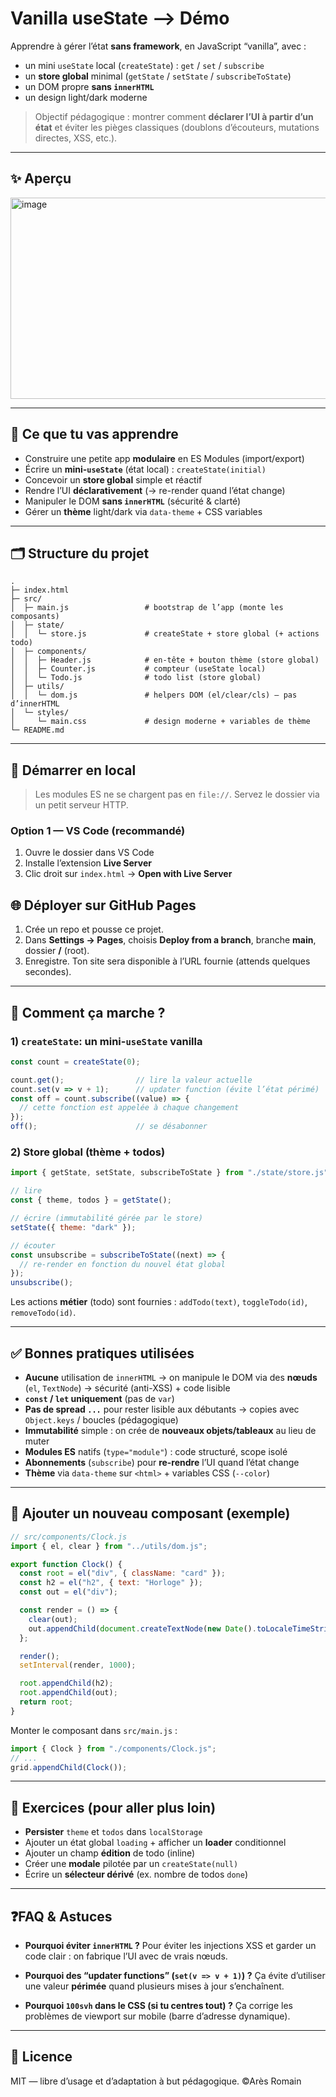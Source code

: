 # Vanilla useState —> Démo

Apprendre à gérer l’état **sans framework**, en JavaScript “vanilla”, avec :

* un mini `useState` local (`createState`) : `get` / `set` / `subscribe`
* un **store global** minimal (`getState` / `setState` / `subscribeToState`)
* un DOM propre **sans `innerHTML`**
* un design light/dark moderne

> Objectif pédagogique : montrer comment **déclarer l’UI à partir d’un état** et éviter les pièges classiques (doublons d’écouteurs, mutations directes, XSS, etc.).

---

## ✨ Aperçu

<img width="754" height="322" alt="image" src="https://github.com/user-attachments/assets/f39398a5-741f-4863-b467-7123feb8dd12" />

---

## 🧠 Ce que tu vas apprendre

* Construire une petite app **modulaire** en ES Modules (import/export)
* Écrire un **mini-`useState`** (état local) : `createState(initial)`
* Concevoir un **store global** simple et réactif
* Rendre l’UI **déclarativement** (→ re-render quand l’état change)
* Manipuler le DOM **sans `innerHTML`** (sécurité & clarté)
* Gérer un **thème** light/dark via `data-theme` + CSS variables

---

## 🗂️ Structure du projet

```
.
├─ index.html
├─ src/
│  ├─ main.js                 # bootstrap de l’app (monte les composants)
│  ├─ state/
│  │  └─ store.js             # createState + store global (+ actions todo)
│  ├─ components/
│  │  ├─ Header.js            # en-tête + bouton thème (store global)
│  │  ├─ Counter.js           # compteur (useState local)
│  │  └─ Todo.js              # todo list (store global)
│  ├─ utils/
│  │  └─ dom.js               # helpers DOM (el/clear/cls) — pas d’innerHTML
│  └─ styles/
│     └─ main.css             # design moderne + variables de thème
└─ README.md
```

---

## 🚀 Démarrer en local

> Les modules ES ne se chargent pas en `file://`. Servez le dossier via un petit serveur HTTP.

### Option 1 — VS Code (recommandé)

1. Ouvre le dossier dans VS Code
2. Installe l’extension **Live Server**
3. Clic droit sur `index.html` → **Open with Live Server**

## 🌐 Déployer sur GitHub Pages

1. Crée un repo et pousse ce projet.
2. Dans **Settings → Pages**, choisis **Deploy from a branch**, branche **main**, dossier **/** (root).
3. Enregistre. Ton site sera disponible à l’URL fournie (attends quelques secondes).

---

## 🧩 Comment ça marche ?

### 1) `createState`: un mini-`useState` vanilla

```js
const count = createState(0);

count.get();                // lire la valeur actuelle
count.set(v => v + 1);      // updater function (évite l’état périmé)
const off = count.subscribe((value) => {
  // cette fonction est appelée à chaque changement
});
off();                      // se désabonner
```

### 2) Store global (thème + todos)

```js
import { getState, setState, subscribeToState } from "./state/store.js";

// lire
const { theme, todos } = getState();

// écrire (immutabilité gérée par le store)
setState({ theme: "dark" });

// écouter
const unsubscribe = subscribeToState((next) => {
  // re-render en fonction du nouvel état global
});
unsubscribe();
```

Les actions **métier** (todo) sont fournies : `addTodo(text)`, `toggleTodo(id)`, `removeTodo(id)`.

---

## ✅ Bonnes pratiques utilisées

* **Aucune** utilisation de `innerHTML` → on manipule le DOM via des **nœuds** (`el`, `TextNode`)
  → sécurité (anti-XSS) + code lisible
* **`const` / `let` uniquement** (pas de `var`)
* **Pas de spread `...`** pour rester lisible aux débutants
  → copies avec `Object.keys` / boucles (pédagogique)
* **Immutabilité** simple : on crée de **nouveaux objets/tableaux** au lieu de muter
* **Modules ES** natifs (`type="module"`) : code structuré, scope isolé
* **Abonnements** (`subscribe`) pour **re-rendre** l’UI quand l’état change
* **Thème** via `data-theme` sur `<html>` + variables CSS (`--color`)

---

## 🧱 Ajouter un nouveau composant (exemple)

```js
// src/components/Clock.js
import { el, clear } from "../utils/dom.js";

export function Clock() {
  const root = el("div", { className: "card" });
  const h2 = el("h2", { text: "Horloge" });
  const out = el("div");

  const render = () => {
    clear(out);
    out.appendChild(document.createTextNode(new Date().toLocaleTimeString()));
  };

  render();
  setInterval(render, 1000);

  root.appendChild(h2);
  root.appendChild(out);
  return root;
}
```

Monter le composant dans `src/main.js` :

```js
import { Clock } from "./components/Clock.js";
// ...
grid.appendChild(Clock());
```

---

## 🧪 Exercices (pour aller plus loin)

* **Persister** `theme` et `todos` dans `localStorage`
* Ajouter un état global `loading` + afficher un **loader** conditionnel
* Ajouter un champ **édition** de todo (inline)
* Créer une **modale** pilotée par un `createState(null)`
* Écrire un **sélecteur dérivé** (ex. nombre de todos `done`)

---

## ❓FAQ & Astuces

* **Pourquoi éviter `innerHTML` ?**
  Pour éviter les injections XSS et garder un code clair : on fabrique l’UI avec de vrais nœuds.

* **Pourquoi des “updater functions” (`set(v => v + 1)`) ?**
  Ça évite d’utiliser une valeur **périmée** quand plusieurs mises à jour s’enchaînent.

* **Pourquoi `100svh` dans le CSS (si tu centres tout) ?**
  Ça corrige les problèmes de viewport sur mobile (barre d’adresse dynamique).

---

## 📄 Licence

MIT — libre d’usage et d’adaptation à but pédagogique. ©Arès Romain
